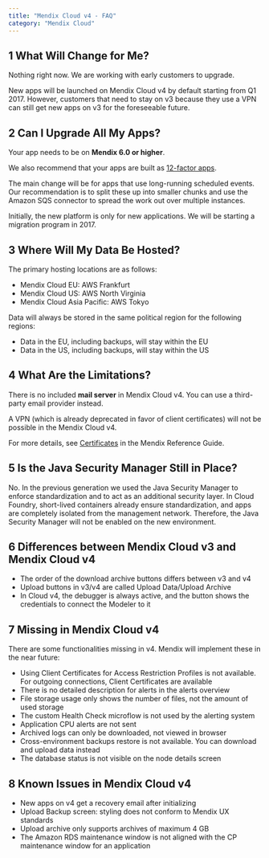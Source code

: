 ```yaml
---
title: "Mendix Cloud v4 - FAQ"
category: "Mendix Cloud"
---
```


## 1 What Will Change for Me?

Nothing right now. We are working with early customers to upgrade. 

New apps will be launched on Mendix Cloud v4 by default starting from Q1 2017. However, customers that need to stay on v3 because they use a VPN can still get new apps on v3 for the foreseeable future.

## 2 Can I Upgrade All My Apps?

Your app needs to be on **Mendix 6.0 or higher**. 

We also recommend that your apps are built as [12-factor apps](https://12factor.net/). 

The main change will be for apps that use long-running scheduled events. Our recommendation is to split these up into smaller chunks and use the Amazon SQS connector to spread the work out over multiple instances. 

Initially, the new platform is only for new applications. We will be starting a migration program in 2017.

## 3 Where Will My Data Be Hosted?

The primary hosting locations are as follows:

*   Mendix Cloud EU: AWS Frankfurt
*   Mendix Cloud US: AWS North Virginia
*   Mendix Cloud Asia Pacific: AWS Tokyo

Data will always be stored in the same political region for the following regions:

*   Data in the EU, including backups, will stay within the EU
*   Data in the US, including backups, will stay within the US

## 4 What Are the Limitations?

There is no included **mail server** in Mendix Cloud v4. You can use a third-party email provider instead. 

A VPN (which is already deprecated in favor of client certificates) will not be possible in the Mendix Cloud v4. 

For more details, see [Certificates](/refguide/certificates) in the Mendix Reference Guide.

## 5 Is the Java Security Manager Still in Place?

No. In the previous generation we used the Java Security Manager to enforce standardization and to act as an additional security layer. In Cloud Foundry, short-lived containers already ensure standardization, and apps are completely isolated from the management network. Therefore, the Java Security Manager will not be enabled on the new environment.

## 6  Differences between Mendix Cloud v3 and Mendix Cloud v4	

* The order of the download archive buttons differs between v3 and v4
* Upload buttons in v3/v4 are called Upload Data/Upload Archive
* In Cloud v4, the debugger is always active, and the button shows the credentials to connect the Modeler to it

## 7 Missing in Mendix Cloud v4

There are some functionalities missing in v4. Mendix will implement these in the near future:

* Using Client Certificates for Access Restriction Profiles is not available. For outgoing connections, Client Certificates are available
* There is no detailed description for alerts in the alerts overview
* File storage usage only shows the number of files, not the amount of used storage
* The custom Health Check microflow is not used by the alerting system
* Application CPU alerts are not sent
* Archived logs can only be downloaded, not viewed in browser
* Cross-environment backups restore is not available. You can download and upload data instead
* The database status is not visible on the node details screen

##  8 Known Issues in Mendix Cloud v4

* New apps on v4 get a recovery email after initializing
* Upload Backup screen: styling does not conform to Mendix UX standards
* Upload archive only supports archives of maximum 4 GB
* The Amazon RDS maintenance window is not aligned with the CP maintenance window for an application
